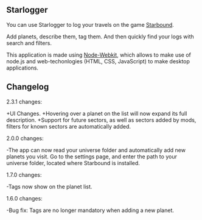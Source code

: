 Starlogger
---------

You can use Starlogger to log your travels on the game [Starbound](http://www.playstarbound.com).

Add planets, describe them, tag them. And then quickly find your logs with search and filters.

This application is made using [Node-Webkit](https://github.com/rogerwang/node-webkit), which allows to make use of node.js and web-techonlogies (HTML, CSS, JavaScript) to make desktop applications.

Changelog
---------

2.3.1 changes:

+UI Changes.
+Hovering over a planet on the list will now expand its full description.
+Support for future sectors, as well as sectors added by mods, filters for known sectors are automatically added.

2.0.0 changes:

-The app can now read your universe folder and automatically add new planets you visit. Go to the settings page, and enter the path to your universe folder, located where Starbound is installed.

1.7.0 changes:

-Tags now show on the planet list.

1.6.0 changes:

-Bug fix: Tags are no longer mandatory when adding a new planet.
